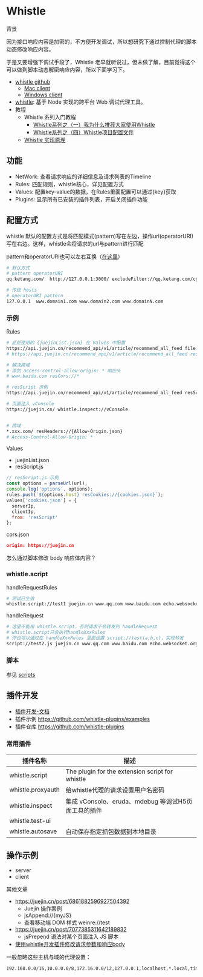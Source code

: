 # Whistle

背景

因为接口响应内容是加密的，不方便开发调试，所以想研究下通过控制代理的脚本动态修改响应内容。

于是又要增强下调试手段了，Whistle 老早就听说过，但未做了解，目前觉得这个可以做到脚本动态解密响应内容，所以下面学习下。

- [whistle github](https://github.com/avwo/whistle)
  - [Mac client](https://github.com/avwo/whistle-client/releases)
  - [Windows client](https://github.com/avwo/whistle-client/releases)
- [whistle](https://wproxy.org/whistle/): 基于 Node 实现的跨平台 Web 调试代理工具。
- 教程
  - Whistle 系列入门教程
    - [Whistle系列之（一）我为什么推荐大家使用Whistle](https://juejin.cn/post/6844904167404732430)
    - [Whistle系列之（四）Whistle项目配置文件](https://juejin.cn/post/6844904167400554510)
  - [Whistle 实现原理](https://juejin.cn/post/7037302072815026207)

## 功能

- NetWork: 查看请求响应的详细信息及请求列表的Timeline
- Rules: 匹配规则，whistle核心，详见配置方式
- Values: 配置key-value的数据，在Rules里面配置可以通过{key}获取
- Plugins: 显示所有已安装的插件列表，开启关闭插件功能

## 配置方式

whistle 默认的配置方式是将匹配模式(pattern)写在左边，操作uri(operatorURI)写在右边。这样，whistle会将请求的url与pattern进行匹配

pattern和operatorURI也可以左右互换（[在这里](https://wproxy.org/whistle/mode.html)）

```bash
# 默认方式
# pattern operatorURI
qq.ketang.com/  http://127.0.0.1:3000/ excludeFilter://qq.ketang.com/cgi-*

# 传统 hosts
# operatorURI pattern
127.0.0.1  www.domain1.com www.domain2.com www.domainN.com
```

### 示例

Rules

```bash
# 此处使用的 {juejinList.json} 在 Values 中配置
https://api.juejin.cn/recommend_api/v1/article/recommend_all_feed file://{juejinList.json}
# https://api.juejin.cn/recommend_api/v1/article/recommend_all_feed resCors://{cors.json}

# 解决跨域
# 添加 access-control-allow-origin: * 响应头
# www.baidu.com resCors://*

# resScript 示例
https://api.juejin.cn/recommend_api/v1/article/recommend_all_feed resScript://{resScript.js}

# 页面注入 vConsole
https://juejin.cn/ whistle.inspect://vConsole


# 跨域
*.xxx.com/ resHeaders://{Allow-Origin.json}
# Access-Control-Allow-Origin: *
```

Values

- juejinList.json
- resScript.js

```js
// resScript.js 示例
const options = parseUrl(url);
console.log('options', options);
rules.push(`${options.host} resCookies://{cookies.json}`);
values['cookies.json'] = {
  serverIp,
  clientIp,
  from: 'resScript'
};
```

cors.json

```json
origin: https://juejin.cn
```

怎么通过脚本修改 body 响应体内容？

### whistle.script

handleRequestRules

```bash
# 测试已生效
whistle.script://test1 juejin.cn www.qq.com www.baidu.com echo.websocket.org
```

handleRequest

```bash
# 这里不能用 whistle.script，否则请求不会转发到 handleRequest
# whistle.script只会执行handleXxxRules
# 你也可以通过在 handleXxxRules 里面设置 script://test(a,b,c)，实现转发
script://test2.js juejin.cn www.qq.com www.baidu.com echo.websocket.org
```

### 脚本

参见 [scripts](./scripts)

## 插件开发

- [插件开发-文档](https://wproxy.org/whistle/plugins.html)
- 插件示例 https://github.com/whistle-plugins/examples
- 插件仓库 https://github.com/whistle-plugins

### 常用插件

| 插件名称        | 描述 |
| -------------- | --- |
| whistle.script | The plugin for the extension script for whistle |
| whistle.proxyauth | 给whistle代理的请求设置用户名密码 |
| whistle.inspect | 集成 vConsole、eruda、mdebug 等调试H5页面工具的插件 |
| whistle.test-ui |  |
| whistle.autosave | 自动保存指定抓包数据到本地目录 |

## 操作示例

- server
- client

其他文章

- https://juejin.cn/post/6861882596927504392
  - Juejin 操作案例
  - jsAppend://{myJS}
  - 查看移动端 DOM 样式 weinre://test
- https://juejin.cn/post/7077385311642189832
  - jsPrepend 语法对某个页面注入 JS 脚本
- [使用whistle开发插件修改请求参数和响应body](https://zhuanlan.zhihu.com/p/580964180)

一般忽略这些主机与域的代理设置：

```bash
192.168.0.0/16,10.0.0.0/8,172.16.0.0/12,127.0.0.1,localhost,*.local,timestamp.apple.com,sequoia.apple.com,seed-sequoia.siri.apple.com
```
